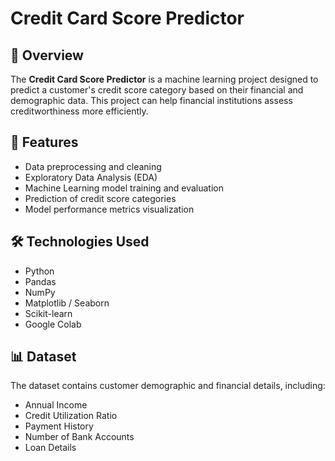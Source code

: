 # Credit Card Score Predictor

## 📌 Overview
The **Credit Card Score Predictor** is a machine learning project designed to predict a customer's credit score category based on their financial and demographic data. This project can help financial institutions assess creditworthiness more efficiently.

## 🚀 Features
- Data preprocessing and cleaning
- Exploratory Data Analysis (EDA)
- Machine Learning model training and evaluation
- Prediction of credit score categories
- Model performance metrics visualization

## 🛠️ Technologies Used
- Python
- Pandas
- NumPy
- Matplotlib / Seaborn
- Scikit-learn
- Google Colab

## 📊 Dataset
The dataset contains customer demographic and financial details, including:
- Annual Income
- Credit Utilization Ratio
- Payment History
- Number of Bank Accounts
- Loan Details
